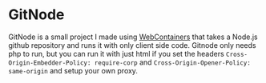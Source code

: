 # GitNode
GitNode is a small project I made using [WebContainers](https://webcontainers.io/) that takes a Node.js github repository and runs it with only client side code.
Gitnode only needs php to run, but you can run it with just html if you set the headers `Cross-Origin-Embedder-Policy: require-corp` and `Cross-Origin-Opener-Policy: same-origin` and setup your own proxy.
